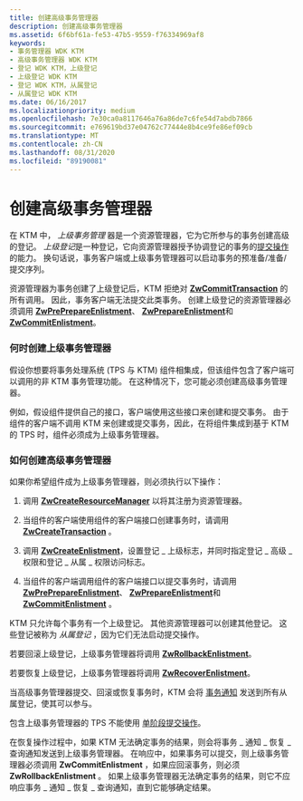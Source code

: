 ```yaml
---
title: 创建高级事务管理器
description: 创建高级事务管理器
ms.assetid: 6f6bf61a-fe53-47b5-9559-f76334969af8
keywords:
- 事务管理器 WDK KTM
- 高级事务管理器 WDK KTM
- 登记 WDK KTM，上级登记
- 上级登记 WDK KTM
- 登记 WDK KTM，从属登记
- 从属登记 WDK KTM
ms.date: 06/16/2017
ms.localizationpriority: medium
ms.openlocfilehash: 7e30ca0a8117646a76a86de7c6fe54d7abdb7866
ms.sourcegitcommit: e769619bd37e04762c77444e8b4ce9fe86ef09cb
ms.translationtype: MT
ms.contentlocale: zh-CN
ms.lasthandoff: 08/31/2020
ms.locfileid: "89190081"
---
```

# <a name="creating-a-superior-transaction-manager"></a>创建高级事务管理器


在 KTM 中， *上级事务管理* 器是一个资源管理器，它为它所参与的事务创建高级的登记。 *上级登记*是一种登记，它向资源管理器授予协调登记的事务的[提交操作](handling-commit-operations.md)的能力。 换句话说，事务客户端或上级事务管理器可以启动事务的预准备/准备/提交序列。

资源管理器为事务创建了上级登记后，KTM 拒绝对 [**ZwCommitTransaction**](/windows-hardware/drivers/ddi/wdm/nf-wdm-ntcommittransaction) 的所有调用。 因此，事务客户端无法提交此类事务。 创建上级登记的资源管理器必须调用 [**ZwPrePrepareEnlistment**](/windows-hardware/drivers/ddi/wdm/nf-wdm-ntpreprepareenlistment)、 [**ZwPrepareEnlistment**](/windows-hardware/drivers/ddi/wdm/nf-wdm-ntprepareenlistment)和 [**ZwCommitEnlistment**](/windows-hardware/drivers/ddi/wdm/nf-wdm-ntcommitenlistment)。

### <a name="when-to-create-a-superior-transaction-manager"></a>何时创建上级事务管理器

假设你想要将事务处理系统 (TPS 与 KTM) 组件相集成，但该组件包含了客户端可以调用的非 KTM 事务管理功能。 在这种情况下，您可能必须创建高级事务管理器。

例如，假设组件提供自己的接口，客户端使用这些接口来创建和提交事务。 由于组件的客户端不调用 KTM 来创建或提交事务，因此，在将组件集成到基于 KTM 的 TPS 时，组件必须成为上级事务管理器。

### <a name="how-to-create-a-superior-transaction-manager"></a>如何创建高级事务管理器

如果你希望组件成为上级事务管理器，则必须执行以下操作：

1.  调用 [**ZwCreateResourceManager**](/windows-hardware/drivers/ddi/wdm/nf-wdm-ntcreateresourcemanager) 以将其注册为资源管理器。

2.  当组件的客户端使用组件的客户端接口创建事务时，请调用 [**ZwCreateTransaction**](/windows-hardware/drivers/ddi/wdm/nf-wdm-ntcreatetransaction) 。

3.  调用 [**ZwCreateEnlistment**](/windows-hardware/drivers/ddi/wdm/nf-wdm-ntcreateenlistment)，设置登记 \_ 上级标志，并同时指定登记 \_ 高级 \_ 权限和登记 \_ 从属 \_ 权限访问标志。

4.  当组件的客户端调用组件的客户端接口以提交事务时，请调用 [**ZwPrePrepareEnlistment**](/windows-hardware/drivers/ddi/wdm/nf-wdm-ntpreprepareenlistment)、 [**ZwPrepareEnlistment**](/windows-hardware/drivers/ddi/wdm/nf-wdm-ntprepareenlistment)和 [**ZwCommitEnlistment**](/windows-hardware/drivers/ddi/wdm/nf-wdm-ntcommitenlistment) 。

KTM 只允许每个事务有一个上级登记。 其他资源管理器可以创建其他登记。 这些登记被称为 *从属登记* ，因为它们无法启动提交操作。

若要回滚上级登记，上级事务管理器将调用 [**ZwRollbackEnlistment**](/windows-hardware/drivers/ddi/wdm/nf-wdm-ntrollbackenlistment)。

若要恢复上级登记，上级事务管理器将调用 [**ZwRecoverEnlistment**](/windows-hardware/drivers/ddi/wdm/nf-wdm-ntrecoverenlistment)。

当高级事务管理器提交、回滚或恢复事务时，KTM 会将 [事务通知](transaction-notifications.md) 发送到所有从属登记，使其可以参与。

包含上级事务管理器的 TPS 不能使用 [单阶段提交操作](handling-commit-operations.md#single-phase-commit-operations)。

在恢复操作过程中，如果 KTM 无法确定事务的结果，则会将事务 \_ 通知 \_ 恢复 \_ 查询通知发送到上级事务管理器。 在响应中，如果事务可以提交，则上级事务管理器必须调用 **ZwCommitEnlistment** ，如果应回滚事务，则必须 **ZwRollbackEnlistment** 。 如果上级事务管理器无法确定事务的结果，则它不应响应事务 \_ 通知 \_ 恢复 \_ 查询通知，直到它能够确定结果。

 

